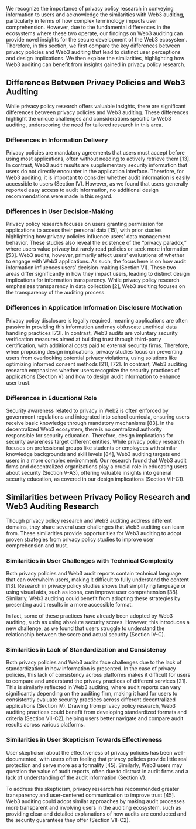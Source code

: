 We recognize the importance of privacy policy research in conveying information to users and acknowledge the similarities with Web3 auditing, particularly in terms of how complex terminology impacts user comprehension. However, due to the fundamental differences in the ecosystems where these two operate, our findings on Web3 auditing can provide novel insights for the secure development of the Web3 ecosystem. 
Therefore, in this section, we first compare the key differences between privacy policies and Web3 auditing that lead to distinct user perceptions and design implications. We then explore the similarities, highlighting how Web3 auditing can benefit from insights gained in privacy policy research.

## Differences Between Privacy Policies and Web3 Auditing

While privacy policy research offers valuable insights, there are significant differences between privacy policies and Web3 auditing. These differences highlight the unique challenges and considerations specific to Web3 auditing, underscoring the need for tailored research in this area.

### Differences in Information Delivery
Privacy policies are mandatory agreements that users must accept before using most applications, often without needing to actively retrieve them [13]. In contrast, Web3 audit results are supplementary security information that users do not directly encounter in the application interface. Therefore, for Web3 auditing, it is important to consider whether audit information is easily accessible to users (Section IV). However, as we found that users generally reported easy access to audit information, no additional design recommendations were made in this regard.

### Differences in User Decision-Making
Privacy policy research focuses on users granting permission for applications to access their personal data [15], with prior studies highlighting how privacy policies influence users’ data management behavior. These studies also reveal the existence of the “privacy paradox,” where users value privacy but rarely read policies or seek more information [53]. Web3 audits, however, primarily affect users’ evaluations of whether to engage with Web3 applications. As such, the focus here is on how audit information influences users’ decision-making (Section VI). These two areas differ significantly in how they impact users, leading to distinct design implications for information transparency. While privacy policy research emphasizes transparency in data collection [2], Web3 auditing focuses on the transparency of the auditing process.

### Differences in Application Information Disclosure Motivation
Privacy policy disclosure is legally required, meaning applications are often passive in providing this information and may obfuscate unethical data handling practices [73]. In contrast, Web3 audits are voluntary security verification measures aimed at building trust through third-party certification, with additional costs paid to external security firms. Therefore, when proposing design implications, privacy studies focus on preventing users from overlooking potential privacy violations, using solutions like optimizing informed consent methods [21], [72]. In contrast, Web3 auditing research emphasizes whether users recognize the security practices of applications (Section V) and how to design audit information to enhance user trust.

### Differences in Educational Role
Security awareness related to privacy in Web2 is often enforced by government regulations and integrated into school curricula, ensuring users receive basic knowledge through mandatory mechanisms [83]. In the decentralized Web3 ecosystem, there is no centralized authority responsible for security education. Therefore, design implications for security awareness target different entities. While privacy policy research focuses on professional groups like students or employees with similar knowledge backgrounds and skill levels [84], Web3 auditing targets end users in a more complex environment. Our research found that Web3 audit firms and decentralized organizations play a crucial role in educating users about security (Section V-A3), offering valuable insights into general security education, as covered in our design implications (Section VII-C1).

## Similarities between Privacy Policy Research and Web3 Auditing Research

Though privacy policy research and Web3 auditing address different domains, they share several user challenges that Web3 auditing can learn from. These similarities provide opportunities for Web3 auditing to adopt proven strategies from privacy policy studies to improve user comprehension and trust.

### Similarities in User Challenges with Technical Complexity
Both privacy policies and Web3 audit reports contain technical language that can overwhelm users, making it difficult to fully understand the content [13]. Research in privacy policy studies shows that simplifying language or using visual aids, such as icons, can improve user comprehension [38]. Similarly, Web3 auditing could benefit from adopting these strategies by presenting audit results in a more accessible format.

In fact, some of these practices have already been adopted by Web3 auditing, such as using absolute security scores. However, this introduces a new challenge, as we found that users struggle to understand the relationship between the score and actual security (Section IV-C).

### Similarities in Lack of Standardization and Consistency
Both privacy policies and Web3 audits face challenges due to the lack of standardization in how information is presented. In the case of privacy policies, this lack of consistency across platforms makes it difficult for users to compare and understand the privacy practices of different services [21]. This is similarly reflected in Web3 auditing, where audit reports can vary significantly depending on the auditing firm, making it hard for users to consistently evaluate security practices across different decentralized applications (Section IV). Drawing from privacy policy research, Web3 auditing practices could benefit from developing standardized formats and criteria (Section VII-C2), helping users better navigate and compare audit results across various platforms.

### Similarities in User Skepticism Towards Effectiveness
User skepticism about the effectiveness of privacy policies has been well-documented, with users often feeling that privacy policies provide little real protection and serve more as a formality [45]. Similarly, Web3 users may question the value of audit reports, often due to distrust in audit firms and a lack of understanding of the audit information (Section V).

To address this skepticism, privacy research has recommended greater transparency and user-centered communication to improve trust [45]. Web3 auditing could adopt similar approaches by making audit processes more transparent and involving users in the auditing ecosystem, such as providing clear and detailed explanations of how audits are conducted and the security guarantees they offer (Section VII-C2).
